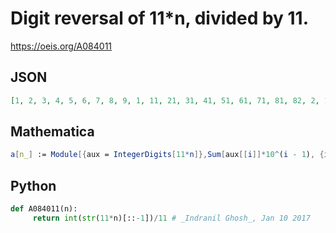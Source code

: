 # Digit reversal of 11\*n, divided by 11\.
https://oeis.org/A084011
## JSON
```JSON
[1, 2, 3, 4, 5, 6, 7, 8, 9, 1, 11, 21, 31, 41, 51, 61, 71, 81, 82, 2, 12, 22, 32, 42, 52, 62, 72, 73, 83, 3, 13, 23, 33, 43, 53, 63, 64, 74, 84, 4, 14, 24, 34, 44, 54, 55, 65, 75, 85, 5, 15, 25, 35, 45, 46, 56, 66, 76, 86, 6, 16, 26, 36, 37, 47, 57, 67, 77, 87, 7, 17, 27, 28, 38, 48, 58]
```
## Mathematica
```Mathematica
a[n_] := Module[{aux = IntegerDigits[11*n]},Sum[aux[[i]]*10^(i - 1), {i, 1, Length[aux]}]/11]; Table[a[n], {n, 100}] (* _José María Grau Ribas_, Feb 16 2010 *)
```
## Python
```Python
def A084011(n):
     return int(str(11*n)[::-1])/11 # _Indranil Ghosh_, Jan 10 2017
```
